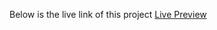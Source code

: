 Below is the live link of this project 
[Live Preview](https://utkarsh-signin-signup-anand.netlify.app)
